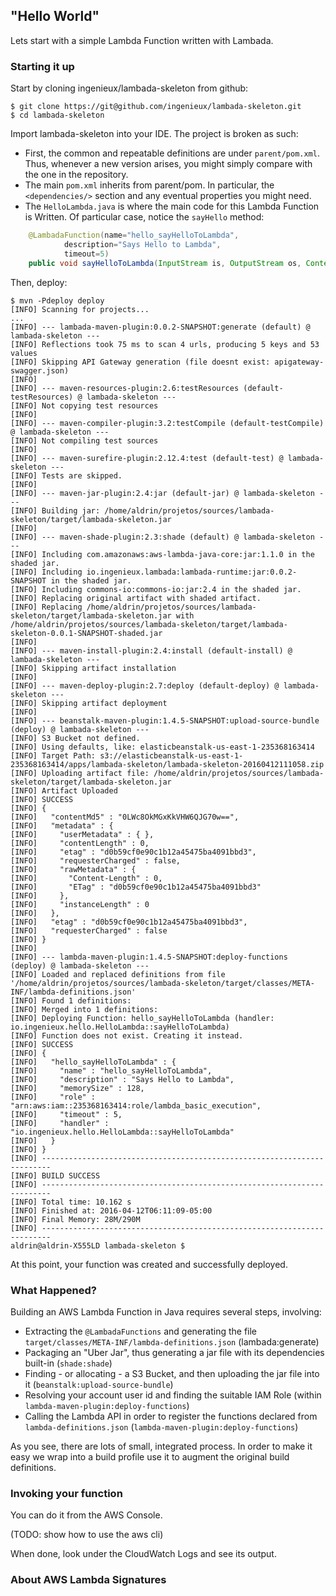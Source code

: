 ## "Hello World"

Lets start with a simple Lambda Function written with Lambada.

### Starting it up

Start by cloning ingenieux/lambada-skeleton from github:

```
$ git clone https://git@github.com/ingenieux/lambada-skeleton.git
$ cd lambada-skeleton
```

Import lambada-skeleton into your IDE. The project is broken as such:

  * First, the common and repeatable definitions are under ```parent/pom.xml```. Thus, whenever a new version arises, you might simply compare with the one in the repository.
  * The main ```pom.xml``` inherits from parent/pom. In particular, the ```<dependencies/>``` section and any eventual properties you might need.
  * The ```HelloLambda.java``` is where the main code for this Lambda Function is Written. Of particular case, notice the ```sayHello``` method:

```java
    @LambadaFunction(name="hello_sayHelloToLambda",
            description="Says Hello to Lambda",
            timeout=5)
    public void sayHelloToLambda(InputStream is, OutputStream os, Context context) throws Exception {
```

Then, deploy:

```
$ mvn -Pdeploy deploy
[INFO] Scanning for projects...
...
[INFO] --- lambada-maven-plugin:0.0.2-SNAPSHOT:generate (default) @ lambada-skeleton ---
[INFO] Reflections took 75 ms to scan 4 urls, producing 5 keys and 53 values 
[INFO] Skipping API Gateway generation (file doesnt exist: apigateway-swagger.json)
[INFO] 
[INFO] --- maven-resources-plugin:2.6:testResources (default-testResources) @ lambada-skeleton ---
[INFO] Not copying test resources
[INFO] 
[INFO] --- maven-compiler-plugin:3.2:testCompile (default-testCompile) @ lambada-skeleton ---
[INFO] Not compiling test sources
[INFO] 
[INFO] --- maven-surefire-plugin:2.12.4:test (default-test) @ lambada-skeleton ---
[INFO] Tests are skipped.
[INFO] 
[INFO] --- maven-jar-plugin:2.4:jar (default-jar) @ lambada-skeleton ---
[INFO] Building jar: /home/aldrin/projetos/sources/lambada-skeleton/target/lambada-skeleton.jar
[INFO] 
[INFO] --- maven-shade-plugin:2.3:shade (default) @ lambada-skeleton ---
[INFO] Including com.amazonaws:aws-lambda-java-core:jar:1.1.0 in the shaded jar.
[INFO] Including io.ingenieux.lambada:lambada-runtime:jar:0.0.2-SNAPSHOT in the shaded jar.
[INFO] Including commons-io:commons-io:jar:2.4 in the shaded jar.
[INFO] Replacing original artifact with shaded artifact.
[INFO] Replacing /home/aldrin/projetos/sources/lambada-skeleton/target/lambada-skeleton.jar with /home/aldrin/projetos/sources/lambada-skeleton/target/lambada-skeleton-0.0.1-SNAPSHOT-shaded.jar
[INFO] 
[INFO] --- maven-install-plugin:2.4:install (default-install) @ lambada-skeleton ---
[INFO] Skipping artifact installation
[INFO] 
[INFO] --- maven-deploy-plugin:2.7:deploy (default-deploy) @ lambada-skeleton ---
[INFO] Skipping artifact deployment
[INFO] 
[INFO] --- beanstalk-maven-plugin:1.4.5-SNAPSHOT:upload-source-bundle (deploy) @ lambada-skeleton ---
[INFO] S3 Bucket not defined.
[INFO] Using defaults, like: elasticbeanstalk-us-east-1-235368163414
[INFO] Target Path: s3://elasticbeanstalk-us-east-1-235368163414/apps/lambada-skeleton/lambada-skeleton-20160412111058.zip
[INFO] Uploading artifact file: /home/aldrin/projetos/sources/lambada-skeleton/target/lambada-skeleton.jar
[INFO] Artifact Uploaded
[INFO] SUCCESS
[INFO] {
[INFO]   "contentMd5" : "0LWc8OkMGxKkVHW6QJG70w==",
[INFO]   "metadata" : {
[INFO]     "userMetadata" : { },
[INFO]     "contentLength" : 0,
[INFO]     "etag" : "d0b59cf0e90c1b12a45475ba4091bbd3",
[INFO]     "requesterCharged" : false,
[INFO]     "rawMetadata" : {
[INFO]       "Content-Length" : 0,
[INFO]       "ETag" : "d0b59cf0e90c1b12a45475ba4091bbd3"
[INFO]     },
[INFO]     "instanceLength" : 0
[INFO]   },
[INFO]   "etag" : "d0b59cf0e90c1b12a45475ba4091bbd3",
[INFO]   "requesterCharged" : false
[INFO] }
[INFO] 
[INFO] --- lambda-maven-plugin:1.4.5-SNAPSHOT:deploy-functions (deploy) @ lambada-skeleton ---
[INFO] Loaded and replaced definitions from file '/home/aldrin/projetos/sources/lambada-skeleton/target/classes/META-INF/lambda-definitions.json'
[INFO] Found 1 definitions: 
[INFO] Merged into 1 definitions: 
[INFO] Deploying Function: hello_sayHelloToLambda (handler: io.ingenieux.hello.HelloLambda::sayHelloToLambda)
[INFO] Function does not exist. Creating it instead.
[INFO] SUCCESS
[INFO] {
[INFO]   "hello_sayHelloToLambda" : {
[INFO]     "name" : "hello_sayHelloToLambda",
[INFO]     "description" : "Says Hello to Lambda",
[INFO]     "memorySize" : 128,
[INFO]     "role" : "arn:aws:iam::235368163414:role/lambda_basic_execution",
[INFO]     "timeout" : 5,
[INFO]     "handler" : "io.ingenieux.hello.HelloLambda::sayHelloToLambda"
[INFO]   }
[INFO] }
[INFO] ------------------------------------------------------------------------
[INFO] BUILD SUCCESS
[INFO] ------------------------------------------------------------------------
[INFO] Total time: 10.162 s
[INFO] Finished at: 2016-04-12T06:11:09-05:00
[INFO] Final Memory: 28M/290M
[INFO] ------------------------------------------------------------------------
aldrin@aldrin-X555LD lambada-skeleton $
```

At this point, your function was created and successfully deployed.

### What Happened?

Building an AWS Lambda Function in Java requires several steps, involving:

  * Extracting the ```@LambadaFunctions``` and generating the file ```target/classes/META-INF/lambda-definitions.json``` (lambada:generate)
  * Packaging an "Uber Jar", thus generating a jar file with its dependencies built-in (```shade:shade```)
  * Finding - or allocating - a S3 Bucket, and then uploading the jar file into it (```beanstalk:upload-source-bundle```)
  * Resolving your account user id and finding the suitable IAM Role (within ```lambda-maven-plugin:deploy-functions```)
  * Calling the Lambda API in order to register the functions declared from ```lambda-definitions.json``` (```lambda-maven-plugin:deploy-functions```)

As you see, there are lots of small, integrated process. In order to make it easy we wrap into a build profile use it to augment the original build definitions.

### Invoking your function

You can do it from the AWS Console. 

(TODO: show how to use the aws cli)

When done, look under the CloudWatch Logs and see its output.

### About AWS Lambda Signatures

